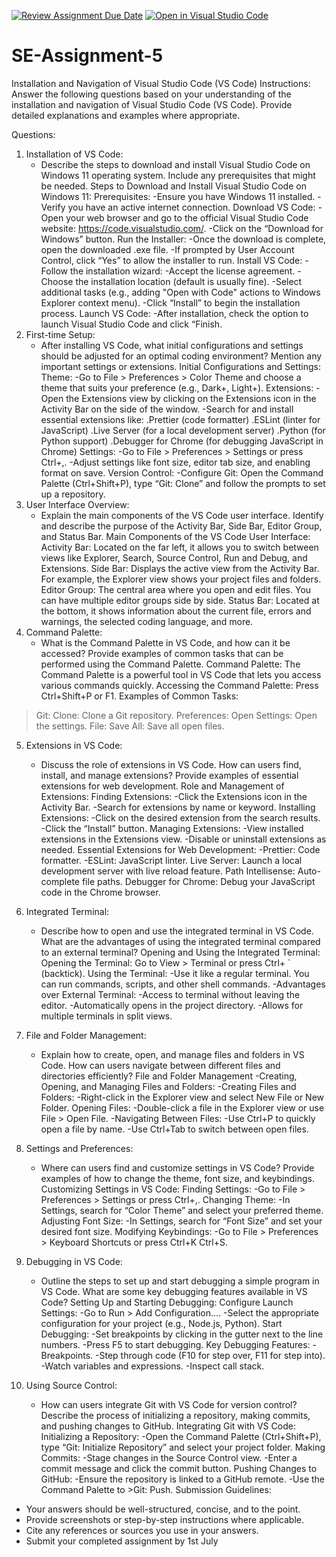 [![Review Assignment Due Date](https://classroom.github.com/assets/deadline-readme-button-22041afd0340ce965d47ae6ef1cefeee28c7c493a6346c4f15d667ab976d596c.svg)](https://classroom.github.com/a/XoLGRbHq)
[![Open in Visual Studio Code](https://classroom.github.com/assets/open-in-vscode-2e0aaae1b6195c2367325f4f02e2d04e9abb55f0b24a779b69b11b9e10269abc.svg)](https://classroom.github.com/online_ide?assignment_repo_id=15305716&assignment_repo_type=AssignmentRepo)
# SE-Assignment-5
Installation and Navigation of Visual Studio Code (VS Code)
 Instructions:
Answer the following questions based on your understanding of the installation and navigation of Visual Studio Code (VS Code). Provide detailed explanations and examples where appropriate.

 Questions:

1. Installation of VS Code:
   - Describe the steps to download and install Visual Studio Code on Windows 11 operating system. Include any prerequisites that might be needed.
Steps to Download and Install Visual Studio Code on Windows 11:
Prerequisites:
-Ensure you have Windows 11 installed.
-Verify you have an active internet connection.
Download VS Code:
-Open your web browser and go to the official Visual Studio Code website: https://code.visualstudio.com/.
-Click on the “Download for Windows” button.
Run the Installer:
-Once the download is complete, open the downloaded .exe file.
-If prompted by User Account Control, click “Yes” to allow the installer to run.
Install VS Code:
-Follow the installation wizard:
-Accept the license agreement.
-Choose the installation location (default is usually fine).
-Select additional tasks (e.g., adding "Open with Code" actions to Windows Explorer context menu).
-Click “Install” to begin the installation process.
Launch VS Code:
-After installation, check the option to launch Visual Studio Code and click “Finish.
2. First-time Setup:
   - After installing VS Code, what initial configurations and settings should be adjusted for an optimal coding environment? Mention any important settings or extensions.
Initial Configurations and Settings:
Theme:
-Go to File > Preferences > Color Theme and choose a theme that suits your preference (e.g., Dark+, Light+).
Extensions:
-Open the Extensions view by clicking on the Extensions icon in the Activity Bar on the side of the window.
-Search for and install essential extensions like:
.Prettier (code formatter)
.ESLint (linter for JavaScript)
.Live Server (for a local development server)
.Python (for Python support)
.Debugger for Chrome (for debugging JavaScript in Chrome)
Settings:
-Go to File > Preferences > Settings or press Ctrl+,.
-Adjust settings like font size, editor tab size, and enabling format on save.
Version Control:
-Configure Git: Open the Command Palette (Ctrl+Shift+P), type “Git: Clone” and follow the prompts to set up a repository.
3. User Interface Overview:
   - Explain the main components of the VS Code user interface. Identify and describe the purpose of the Activity Bar, Side Bar, Editor Group, and Status Bar.
Main Components of the VS Code User Interface:
Activity Bar:
Located on the far left, it allows you to switch between views like Explorer, Search, Source Control, Run and Debug, and Extensions.
Side Bar:
Displays the active view from the Activity Bar. For example, the Explorer view shows your project files and folders.
Editor Group:
The central area where you open and edit files. You can have multiple editor groups side by side.
Status Bar:
Located at the bottom, it shows information about the current file, errors and warnings, the selected coding language, and more.
4. Command Palette:
   - What is the Command Palette in VS Code, and how can it be accessed? Provide examples of common tasks that can be performed using the Command Palette.
Command Palette: The Command Palette is a powerful tool in VS Code that lets you access various commands quickly.
Accessing the Command Palette:
Press Ctrl+Shift+P or F1.
Examples of Common Tasks:
>Git: Clone: Clone a Git repository.
>Preferences: Open Settings: Open the settings.
>File: Save All: Save all open files.
5. Extensions in VS Code:
   - Discuss the role of extensions in VS Code. How can users find, install, and manage extensions? Provide examples of essential extensions for web development.
Role and Management of Extensions:
Finding Extensions:
-Click the Extensions icon in the Activity Bar.
-Search for extensions by name or keyword.
Installing Extensions:
-Click on the desired extension from the search results.
-Click the “Install” button.
Managing Extensions:
-View installed extensions in the Extensions view.
-Disable or uninstall extensions as needed.
Essential Extensions for Web Development:
-Prettier: Code formatter.
-ESLint: JavaScript linter.
Live Server: Launch a local development server with live reload feature.
Path Intellisense: Auto-complete file paths.
Debugger for Chrome: Debug your JavaScript code in the Chrome browser.
6. Integrated Terminal:
   - Describe how to open and use the integrated terminal in VS Code. What are the advantages of using the integrated terminal compared to an external terminal?
Opening and Using the Integrated Terminal:
Opening the Terminal:
Go to View > Terminal or press Ctrl+ ` (backtick).
Using the Terminal:
-Use it like a regular terminal. You can run commands, scripts, and other shell commands.
-Advantages over External Terminal:
-Access to terminal without leaving the editor.
-Automatically opens in the project directory.
-Allows for multiple terminals in split views.

7. File and Folder Management:
   - Explain how to create, open, and manage files and folders in VS Code. How can users navigate between different files and directories efficiently?
File and Folder Management
-Creating, Opening, and Managing Files and Folders:
-Creating Files and Folders:
-Right-click in the Explorer view and select New File or New Folder.
Opening Files:
-Double-click a file in the Explorer view or use File > Open File.
-Navigating Between Files:
-Use Ctrl+P to quickly open a file by name.
-Use Ctrl+Tab to switch between open files.
8. Settings and Preferences:
   - Where can users find and customize settings in VS Code? Provide examples of how to change the theme, font size, and keybindings.
Customizing Settings in VS Code:
Finding Settings:
-Go to File > Preferences > Settings or press Ctrl+,.
Changing Theme:
-In Settings, search for “Color Theme” and select your preferred theme.
Adjusting Font Size:
-In Settings, search for “Font Size” and set your desired font size.
Modifying Keybindings:
-Go to File > Preferences > Keyboard Shortcuts or press Ctrl+K Ctrl+S.
9. Debugging in VS Code:
   - Outline the steps to set up and start debugging a simple program in VS Code. What are some key debugging features available in VS Code?
Setting Up and Starting Debugging:
Configure Launch Settings:
-Go to Run > Add Configuration....
-Select the appropriate configuration for your project (e.g., Node.js, Python).
Start Debugging:
-Set breakpoints by clicking in the gutter next to the line numbers.
-Press F5 to start debugging.
Key Debugging Features:
-Breakpoints.
-Step through code (F10 for step over, F11 for step into).
-Watch variables and expressions.
-Inspect call stack.
10. Using Source Control:
    - How can users integrate Git with VS Code for version control? Describe the process of initializing a repository, making commits, and pushing changes to GitHub.
Integrating Git with VS Code:
Initializing a Repository:
-Open the Command Palette (Ctrl+Shift+P), type “Git: Initialize Repository” and select your project folder.
Making Commits:
-Stage changes in the Source Control view.
-Enter a commit message and click the commit button.
Pushing Changes to GitHub:
-Ensure the repository is linked to a GitHub remote.
-Use the Command Palette to >Git: Push.
 Submission Guidelines:
- Your answers should be well-structured, concise, and to the point.
- Provide screenshots or step-by-step instructions where applicable.
- Cite any references or sources you use in your answers.
- Submit your completed assignment by 1st July 

